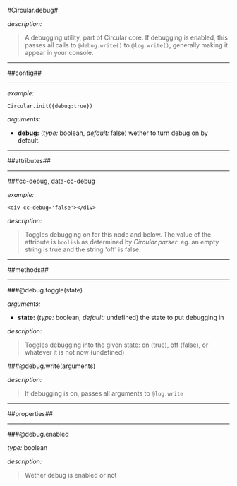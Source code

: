 #Circular.debug#

*description:*

> A debugging utility, part of Circular core. If debugging is enabled, this passes all calls to `@debug.write()` to `@log.write()`, generally making it appear in your console. 

----

##config##

----

*example:* 

``Circular.init({debug:true})``

*arguments:*

- **debug:** (*type:* boolean, *default:* false) 
wether to turn debug on by default. 


----

##attributes##

----

###cc-debug, data-cc-debug

*example:* 

``<div cc-debug='false'></div>``

*description:*

> Toggles debugging on for this node and below. The value of the attribute is `boolish` as determined by *Circular.parser*: eg. an empty string is true and the string 'off' is false.

----

##methods##

----

###@debug.toggle(state)

*arguments:*

- **state:** (*type:* boolean, *default:* undefined) 
the state to put debugging in 
 
 
*description:*

> Toggles debugging into the given state: on (true), off (false), or whatever it is not now (undefined)
	

	
###@debug.write(arguments)

*description:*

> If debugging is on, passes all arguments to `@log.write`
	
----

##properties##

----

###@debug.enabled

*type:* boolean

*description:*

> Wether debug is enabled or not



